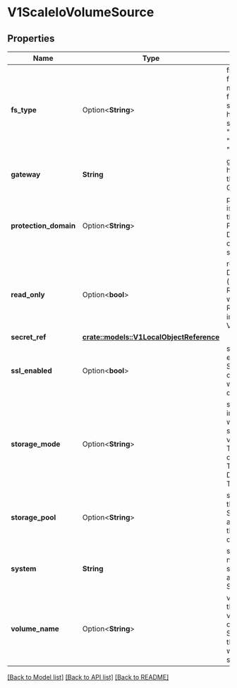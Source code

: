 # V1ScaleIoVolumeSource

## Properties

Name | Type | Description | Notes
------------ | ------------- | ------------- | -------------
**fs_type** | Option<**String**> | fsType is the filesystem type to mount. Must be a filesystem type supported by the host operating system. Ex. \"ext4\", \"xfs\", \"ntfs\". Default is \"xfs\". | [optional]
**gateway** | **String** | gateway is the host address of the ScaleIO API Gateway. | 
**protection_domain** | Option<**String**> | protectionDomain is the name of the ScaleIO Protection Domain for the configured storage. | [optional]
**read_only** | Option<**bool**> | readOnly Defaults to false (read/write). ReadOnly here will force the ReadOnly setting in VolumeMounts. | [optional]
**secret_ref** | [**crate::models::V1LocalObjectReference**](v1.LocalObjectReference.md) |  | 
**ssl_enabled** | Option<**bool**> | sslEnabled Flag enable/disable SSL communication with Gateway, default false | [optional]
**storage_mode** | Option<**String**> | storageMode indicates whether the storage for a volume should be ThickProvisioned or ThinProvisioned. Default is ThinProvisioned. | [optional]
**storage_pool** | Option<**String**> | storagePool is the ScaleIO Storage Pool associated with the protection domain. | [optional]
**system** | **String** | system is the name of the storage system as configured in ScaleIO. | 
**volume_name** | Option<**String**> | volumeName is the name of a volume already created in the ScaleIO system that is associated with this volume source. | [optional]

[[Back to Model list]](../README.md#documentation-for-models) [[Back to API list]](../README.md#documentation-for-api-endpoints) [[Back to README]](../README.md)


